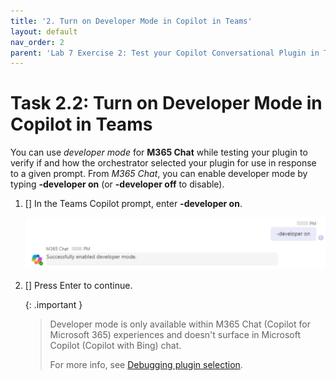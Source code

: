 ```yaml
---
title: '2. Turn on Developer Mode in Copilot in Teams'
layout: default
nav_order: 2
parent: 'Lab 7 Exercise 2: Test your Copilot Conversational Plugin in Teams'
---
```


# Task 2.2: Turn on Developer Mode in Copilot in Teams

You can use *developer mode* for **M365 Chat** while testing your plugin to verify if and how the orchestrator selected your plugin for use in response to a given prompt. From *M365 Chat*, you can enable developer mode by typing **-developer on** (or **-developer off** to disable). 

1. [] In the Teams Copilot prompt, enter **-developer on**. 


    ![a21.jpg](../media/lab7/a21.jpg) 


1. [] Press Enter to continue.


    {: .important }
    > Developer mode is only available within M365 Chat (Copilot for Microsoft 365) experiences and doesn't surface in Microsoft Copilot (Copilot with Bing) chat.
    > 
    > For more info, see [Debugging plugin selection](https://learn.microsoft.com/en-us/microsoft-365-copilot/extensibility/orchestrator#debugging-plugin-selection "Debugging plugin selection"). 
	